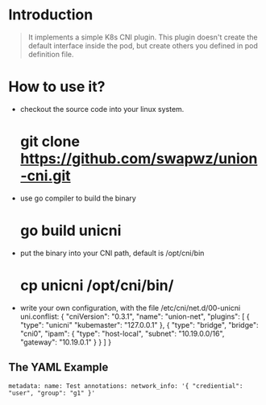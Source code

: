 # Introduction

> It implements a simple K8s CNI plugin. 
This plugin doesn't create the default interface inside the pod, but create others you defined in pod definition file.

# How to use it?

- checkout the source code into your linux system. 
    # git clone https://github.com/swapwz/union-cni.git
- use go compiler to build the binary
    # go build unicni
- put the binary into your CNI path, default is /opt/cni/bin
    # cp unicni /opt/cni/bin/ 
- write your own configuration, with the file /etc/cni/net.d/00-unicni
    uni.conflist:
    {
        "cniVersion": "0.3.1",
        "name": "union-net", 
        "plugins": [
            {
                "type": "unicni"
                "kubemaster": "127.0.0.1"
            },
            {
                "type": "bridge",
                "bridge": "cni0",
                "ipam": {
                    "type": "host-local",
                    "subnet": "10.19.0.0/16",
                    "gateway": "10.19.0.1"
                }
            }
         ]
    }


## The YAML Example 
`
metadata:
  name: Test
  annotations:
     network_info: '{
         "crediential": "user",
         "group": "g1"
     }'
`
